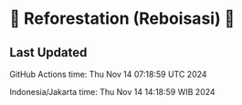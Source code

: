 
# 🌳 Reforestation (Reboisasi) 🌲

## Last Updated

GitHub Actions time: Thu Nov 14 07:18:59 UTC 2024

Indonesia/Jakarta time: Thu Nov 14 14:18:59 WIB 2024
